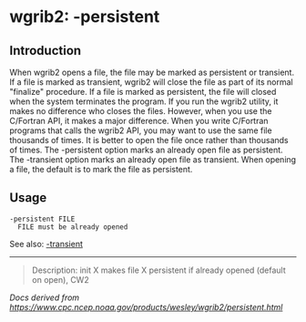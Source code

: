 # wgrib2: -persistent

## Introduction

When wgrib2 opens a file, the file may be marked as persistent or
transient. If a file is marked as transient, wgrib2 will close
the file as part of its normal "finalize" procedure. If a file
is marked as persistent, the file will closed when the system
terminates the program. If you run the wgrib2 utility, it makes
no difference who closes the files. However, when you use the
C/Fortran API, it makes a major difference. When you write
C/Fortran programs that calls the wgrib2 API, you may want to
use the same file thousands of times. It is better to open
the file once rather than thousands of times.
The -persistent option marks an already
open file as persistent.
The -transient option marks an already
open file as transient. When opening a file, the default
is to mark the file as persistent.

## Usage

```
-persistent FILE
  FILE must be already opened
```

See also:
[-transient](./transient.md)

---

> Description: init X makes file X persistent if already opened (default on open), CW2

_Docs derived from <https://www.cpc.ncep.noaa.gov/products/wesley/wgrib2/persistent.html>_
